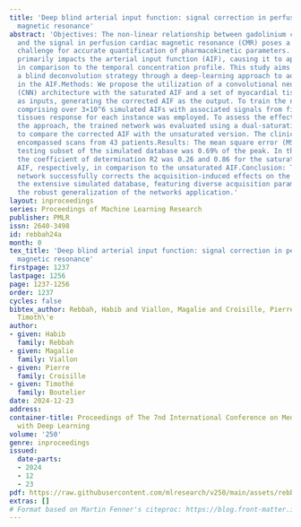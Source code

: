 ```yaml
---
title: 'Deep blind arterial input function: signal correction in perfusion cardiac
  magnetic resonance'
abstract: 'Objectives: The non-linear relationship between gadolinium concentration
  and the signal in perfusion cardiac magnetic resonance (CMR) poses a significant
  challenge for accurate quantification of pharmacokinetic parameters. This phenomenon
  primarily impacts the arterial input function (AIF), causing it to appear saturated
  in comparison to the temporal concentration profile. This study aims to leverage
  a blind deconvolution strategy through a deep-learning approach to address the saturation
  in the AIF.Methods: We propose the utilization of a convolutional neural network
  (CNN) architecture with the saturated AIF and a set of myocardial tissue signals
  as inputs, generating the corrected AIF as the output. To train the network, a dataset
  comprising over 3×10^6 simulated AIFs with associated signals from five simulated
  tissues response for each instance was employed. To assess the effectiveness of
  the approach, the trained network was evaluated using a dual-saturation sequence
  to compare the corrected AIF with the unsaturated version. The clinical dataset
  encompassed scans from 43 patients.Results: The mean square error (MSE) for the
  testing subset of the simulated database was 0.69% of the peak. In the in vivo dataset,
  the coefficient of determination R2 was 0.26 and 0.86 for the saturated and corrected
  AIF, respectively, in comparison to the unsaturated AIF.Conclusion: The proposed
  network successfully corrects the acquisition-induced effects on the AIF. Moreover,
  the extensive simulated database, featuring diverse acquisition parameters, facilitates
  the robust generalization of the networkś application.'
layout: inproceedings
series: Proceedings of Machine Learning Research
publisher: PMLR
issn: 2640-3498
id: rebbah24a
month: 0
tex_title: 'Deep blind arterial input function: signal correction in perfusion cardiac
  magnetic resonance'
firstpage: 1237
lastpage: 1256
page: 1237-1256
order: 1237
cycles: false
bibtex_author: Rebbah, Habib and Viallon, Magalie and Croisille, Pierre and Boutelier,
  Timoth\'e
author:
- given: Habib
  family: Rebbah
- given: Magalie
  family: Viallon
- given: Pierre
  family: Croisille
- given: Timothé
  family: Boutelier
date: 2024-12-23
address:
container-title: Proceedings of The 7nd International Conference on Medical Imaging
  with Deep Learning
volume: '250'
genre: inproceedings
issued:
  date-parts:
  - 2024
  - 12
  - 23
pdf: https://raw.githubusercontent.com/mlresearch/v250/main/assets/rebbah24a/rebbah24a.pdf
extras: []
# Format based on Martin Fenner's citeproc: https://blog.front-matter.io/posts/citeproc-yaml-for-bibliographies/
---
```

